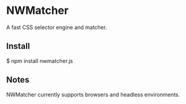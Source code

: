 # NWMatcher

A fast CSS selector engine and matcher.

## Install

$ npm install nwmatcher.js

## Notes

NWMatcher currently supports browsers and headless environments.

